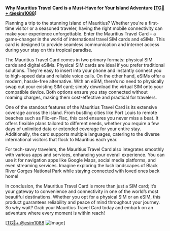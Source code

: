 **Why Mauritius Travel Card is a Must-Have for Your Island Adventure [[TG💪+ @esim1088](https://t.me/s/esim1088)]**

Planning a trip to the stunning island of Mauritius? Whether you're a first-time visitor or a seasoned traveler, having the right mobile connectivity can make your experience unforgettable. Enter the Mauritius Travel Card – a game-changer in the world of international travel SIM cards and eSIMs. This card is designed to provide seamless communication and internet access during your stay on this tropical paradise.

The Mauritius Travel Card comes in two primary formats: physical SIM cards and digital eSIMs. Physical SIM cards are ideal if you prefer traditional solutions. They’re easy to insert into your phone and instantly connect you to high-speed data and reliable voice calls. On the other hand, eSIMs offer a modern, hassle-free alternative. With an eSIM, there’s no need to physically swap out your existing SIM card; simply download the virtual SIM onto your compatible device. Both options ensure you stay connected without roaming charges, making them cost-effective and practical for travelers.

One of the standout features of the Mauritius Travel Card is its extensive coverage across the island. From bustling cities like Port Louis to remote beaches such as Flic-en-Flac, this card ensures you never miss a beat. It offers flexible plans tailored to different needs, whether you require a few days of unlimited data or extended coverage for your entire stay. Additionally, the card supports multiple languages, catering to the diverse international visitors that flock to Mauritius each year.

For tech-savvy travelers, the Mauritius Travel Card also integrates smoothly with various apps and services, enhancing your overall experience. You can use it for navigation apps like Google Maps, social media platforms, and even streaming services. Imagine exploring the lush landscapes of Black River Gorges National Park while staying connected with loved ones back home!

In conclusion, the Mauritius Travel Card is more than just a SIM card; it’s your gateway to convenience and connectivity in one of the world’s most beautiful destinations. Whether you opt for a physical SIM or an eSIM, this product guarantees reliability and peace of mind throughout your journey. So why wait? Grab your Mauritius Travel Card today and embark on an adventure where every moment is within reach! 

[[TG💪+ @esim1088](https://t.me/s/esim1088) ![Image](https://i.postimg.cc/Y0z9fWf4/image.png)]